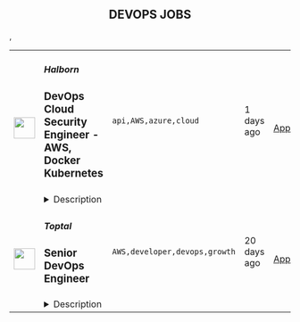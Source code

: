 <div align="center"><h2>DEVOPS JOBS</h2></div><table><tr>
                <td width="100" height="100" rowspan="2">
                    <img src="https://remotive.com/job/1347384/logo" width="38px" height="auto">
                </td>
                <td width="300">
                    <h5>Halborn</h5>
                    <h3>DevOps Cloud Security Engineer -AWS, Docker Kubernetes</h3>
                </td>
                <td width="300">
                    <code>api,AWS,azure,cloud</code>
                </td>
                <td width="200">
                <text>1 days ago</text>
                </td>
                <td width="100" rowspan="2">
                <a href="https://remotive.com/remote-jobs/devops/devops-cloud-security-engineer-aws-docker-kubernetes-1347384" align="right" target="_blank">Apply</a>
                </td>
            </tr>
            <tr>
                <td colspan="3">
                <details><summary>Description</summary>
                <p style="min-height: 1.5em;"><strong><u>Primary Job Responsibilities:</u></strong></p>
<ul style="min-height: 1.5em;">
<li>
<p style="min-height: 1.5em;">Building, testing, and administering AWS / Azure / GCP environments to support development, test, and production workloads.</p>
</li>
<li>
<p style="min-height: 1.5em;">Assisting development teams with architecting, integrating, and testing applications in AWS / Azure / GCP environments leveraging cloud services</p>
</li>
<li>
<p style="min-height: 1.5em;">Developing and automating repeatable tasks</p>
</li>
<li>
<p style="min-height: 1.5em;">Ability to create, develop, and deploy containers to support client applications, Docker and Kubernetes.</p>
</li>
<li>
<p style="min-height: 1.5em;">Use container cloud services, such as EKS/ECS.</p>
</li>
<li>
<p style="min-height: 1.5em;">Deploy solutions using Infrastructure as Code, such as Terraform.</p>
</li>
<li>
<p style="min-height: 1.5em;">Create continuous integration and development pipelines for customers on various platforms such as Jenkins, GitHub Actions, GitLab, TravisCI, or others.</p>
</li>
<li>
<p style="min-height: 1.5em;">Integrating and automating the cloud security best practices</p>
</li>
<li>
<p style="min-height: 1.5em;">Monitoring environments health and identifying thresholds for scaling</p>
</li>
<li>
<p style="min-height: 1.5em;">Assesses system security to identify and mitigate risks and vulnerabilities</p>
</li>
<li>
<p style="min-height: 1.5em;">Provides mitigation strategies for system security flaws or vulnerabilities</p>
</li>
<li>
<p style="min-height: 1.5em;">Managing development team CI/CD pipelines to include supporting test automation</p>
<p style="min-height: 1.5em;"> </p>
</li>
</ul>
<p style="min-height: 1.5em;"><strong><u>Required Skills, Knowledge and Experience:</u></strong></p>
<p style="min-height: 1.5em;"> </p>
<ul style="min-height: 1.5em;">
<li>
<p style="min-height: 1.5em;">At least 3 years performing systems administration duties including: operating systems patching, audit log management, backup and recovery, certificate management, and server installations.</p>
</li>
<li>
<p style="min-height: 1.5em;">At least 3 years managing and operating in Linux operating systems</p>
</li>
<li>
<p style="min-height: 1.5em;">At least 2 years experience managing AWS environments</p>
</li>
<li>
<p style="min-height: 1.5em;">At least 2 years experience writing Infrastructure as Code</p>
</li>
<li>
<p style="min-height: 1.5em;">At least 1 year experience with Kubenetes, Docker, and container technologies.</p>
</li>
<li>
<p style="min-height: 1.5em;">At least 1 year working with AWS serverless technologies</p>
</li>
<li>
<p style="min-height: 1.5em;">At least 1 year demonstrated skills in at least on configuration management technology such as Ansible, Puppet, or Chef</p>
</li>
<li>
<p style="min-height: 1.5em;">At least 1 year demonstrated experience working with CI/CD tools such as GitLab, or Jenkins</p>
</li>
<li>
<p style="min-height: 1.5em;">At least 3 years experience in Linux shell scripting</p>
</li>
<li>
<p style="min-height: 1.5em;">At least 1 year experience with Java and maven, Javascript and node.js, or python</p>
</li>
</ul>
<ul style="min-height: 1.5em;">
<li>
<p style="min-height: 1.5em;">1 year specific experience working with AWS Lambda, and API Gateway</p>
</li>
<li>
<p style="min-height: 1.5em;">At least 1 year specific experience working with Elastic Container Service (ECS)</p>
</li>
<li>
<p style="min-height: 1.5em;">At least 1 year experience working with Kubernetes, docker, or other container technologies</p>
</li>
<li>
<p style="min-height: 1.5em;">At least 1 year experience with productivity tools (Jira, Confluence)</p>
</li>
<li>
<p style="min-height: 1.5em;">At least 1 year experience with distributed version control systems (git)</p>
</li>
</ul>
<p style="min-height: 1.5em;"> </p>
<p style="min-height: 1.5em;"><strong><u>Education and Experience:</u></strong></p>
<ul style="min-height: 1.5em;">
<li>
<p style="min-height: 1.5em;">BS in Computer Science, Computer Engineering, Information Technology or Related Degree desired but not required</p>
</li>
</ul>
<img src="https://remotive.com/job/track/1347384/blank.gif?source=public_api" alt=""/>
                </details>
                </td>
            </tr>,<tr>
                <td width="100" height="100" rowspan="2">
                    <img src="https://remotive.com/job/1255728/logo" width="38px" height="auto">
                </td>
                <td width="300">
                    <h5>Toptal</h5>
                    <h3>Senior DevOps Engineer</h3>
                </td>
                <td width="300">
                    <code>AWS,developer,devops,growth</code>
                </td>
                <td width="200">
                <text>20 days ago</text>
                </td>
                <td width="100" rowspan="2">
                <a href="https://remotive.com/remote-jobs/devops/senior-devops-engineer-1255728" align="right" target="_blank">Apply</a>
                </td>
            </tr>
            <tr>
                <td colspan="3">
                <details><summary>Description</summary>
                <p class="h2" dir="ltr" style="margin-top: 18pt; margin-bottom: 4pt; font-weight: 400; line-height: 1.38; color: rgb(83, 42, 33);"><span style="font-variant-numeric: normal; font-variant-east-asian: normal; vertical-align: baseline; white-space: pre-wrap; font-weight: 700; font-style: italic; color: rgb(0, 0, 0);">Design your full-time freelance career as a top freelance developer with Toptal.</span></p><p dir="ltr" style="margin-top: 12pt; margin-bottom: 12pt; line-height: 1.38;"><span style="font-variant-numeric: normal; font-variant-east-asian: normal; vertical-align: baseline; white-space: pre-wrap; color: rgb(0, 0, 0);">Freelance work is defining developer careers in exciting new ways. If you’re passionate about finding rapid career growth potential working with leading Fortune 500 brands and innovative Silicon Valley startups, Toptal could be a great fit for your next career shift. </span></p><p dir="ltr" style="margin-top: 12pt; margin-bottom: 12pt; line-height: 1.38;"><span style="font-variant-numeric: normal; font-variant-east-asian: normal; vertical-align: baseline; white-space: pre-wrap; color: rgb(0, 0, 0);">Toptal is an exclusive talent network made up of the world’s top 3% of developers, connecting the best and brightest freelancers with top organizations. Unlike a 9-to-5 job, you’ll choose your own schedule and work from anywhere. </span><span style="font-variant-numeric: normal; font-variant-east-asian: normal; vertical-align: baseline; white-space: pre-wrap; font-weight: 700; color: rgb(0, 0, 0);">Jobs come to you, so you won’t bid for projects against other developers in a race to the bottom.</span><span style="font-variant-numeric: normal; font-variant-east-asian: normal; vertical-align: baseline; white-space: pre-wrap; color: rgb(0, 0, 0);"> Plus, Toptal takes care of all the overhead, empowering you to focus on successful engagements while getting paid on time, at the rate you decide, every time. Our sophisticated screening process makes sure you are provided with top clients without additional overhead, as well as assistance in maximizing the potential of your full-time freelance career. Joining the Toptal network also gives you access to technical training programs, mentors, and coaching programs, so you can connect with a global community of experts like you to share peer-to-peer knowledge and expand your network globally. </span></p><p dir="ltr" style="margin-top: 12pt; margin-bottom: 12pt; line-height: 1.38;"><span style="font-variant-numeric: normal; font-variant-east-asian: normal; vertical-align: baseline; white-space: pre-wrap; color: rgb(0, 0, 0);">As a freelance developer, you can become a part of an ever-expanding community of experts in over 120 countries, working remotely on projects that meet your career ambitions. </span></p><p dir="ltr" style="margin-top: 12pt; margin-bottom: 12pt; line-height: 1.38;"><span style="font-variant-numeric: normal; font-variant-east-asian: normal; vertical-align: baseline; white-space: pre-wrap; color: rgb(0, 0, 0);">That’s why the world’s top 3% of developers choose Toptal. DevOps Engineers in our network share:</span></p><ul style="padding-inline-start: 48px;"><li dir="ltr" style="list-style-type: disc; font-variant-numeric: normal; font-variant-east-asian: normal; vertical-align: baseline; background-color: transparent; white-space: pre; color: rgb(0, 0, 0);"><p dir="ltr" style="margin-top: 0pt; margin-bottom: 0pt; line-height: 1.38;"><span style="font-variant-numeric: normal; font-variant-east-asian: normal; vertical-align: baseline; white-space: pre-wrap;">English language proficiency</span></p></li><li dir="ltr" style="list-style-type: disc; font-variant-numeric: normal; font-variant-east-asian: normal; vertical-align: baseline; background-color: transparent; white-space: pre; color: rgb(0, 0, 0);"><p dir="ltr" style="margin-top: 0pt; margin-bottom: 0pt; line-height: 1.38;"><span style="font-variant-numeric: normal; font-variant-east-asian: normal; vertical-align: baseline; white-space: pre-wrap; font-weight: 700;">3+ years</span><span style="font-variant-numeric: normal; font-variant-east-asian: normal; vertical-align: baseline; white-space: pre-wrap;"> of professional experience in software development</span></p></li><li dir="ltr" style="list-style-type: disc; font-variant-numeric: normal; font-variant-east-asian: normal; vertical-align: baseline; background-color: transparent; white-space: pre; color: rgb(0, 0, 0);"><p dir="ltr" style="margin-top: 0pt; margin-bottom: 0pt; line-height: 1.38;"><span style="font-variant-numeric: normal; font-variant-east-asian: normal; vertical-align: baseline; white-space: pre-wrap;">Solid experience with </span><span style="font-variant-numeric: normal; font-variant-east-asian: normal; vertical-align: baseline; white-space: pre-wrap; font-weight: 700;">AWS</span><span style="font-variant-numeric: normal; font-variant-east-asian: normal; vertical-align: baseline; white-space: pre-wrap;"> is a strong advantage</span></p></li><li dir="ltr" style="list-style-type: disc; font-variant-numeric: normal; font-variant-east-asian: normal; vertical-align: baseline; background-color: transparent; white-space: pre; color: rgb(0, 0, 0);"><p dir="ltr" style="margin-top: 0pt; margin-bottom: 0pt; line-height: 1.38;"><span style="font-variant-numeric: normal; font-variant-east-asian: normal; vertical-align: baseline; white-space: pre-wrap;">Project management skills</span></p></li><li dir="ltr" style="list-style-type: disc; font-variant-numeric: normal; font-variant-east-asian: normal; vertical-align: baseline; background-color: transparent; white-space: pre; color: rgb(0, 0, 0);"><p dir="ltr" style="margin-top: 0pt; margin-bottom: 0pt; line-height: 1.38;"><span style="font-variant-numeric: normal; font-variant-east-asian: normal; vertical-align: baseline; white-space: pre-wrap;">A keen attention to detail</span></p></li><li dir="ltr" style="list-style-type: disc; font-variant-numeric: normal; font-variant-east-asian: normal; vertical-align: baseline; background-color: transparent; white-space: pre; color: rgb(0, 0, 0);"><p dir="ltr" style="margin-top: 0pt; margin-bottom: 0pt; line-height: 1.38;"><span style="font-variant-numeric: normal; font-variant-east-asian: normal; vertical-align: baseline; white-space: pre-wrap;">Experience with system architecture or leading a software team is a strong advantage</span></p></li><li dir="ltr" style="list-style-type: disc; font-variant-numeric: normal; font-variant-east-asian: normal; vertical-align: baseline; background-color: transparent; white-space: pre; color: rgb(0, 0, 0);"><p dir="ltr" style="margin-top: 0pt; margin-bottom: 42pt; line-height: 1.38;"><span style="font-variant-numeric: normal; font-variant-east-asian: normal; vertical-align: baseline; white-space: pre-wrap; font-weight: 700;">Full-time availability</span><span style="font-variant-numeric: normal; font-variant-east-asian: normal; vertical-align: baseline; white-space: pre-wrap;"> is a strong advantage</span></p></li></ul><p dir="ltr" style="margin-top: 12pt; margin-bottom: 12pt; line-height: 1.38;"><span style="font-variant-numeric: normal; font-variant-east-asian: normal; vertical-align: baseline; white-space: pre-wrap; color: rgb(0, 0, 0);">Curious to know how much you could make? Check out our DevOps engineer rate calculator:</span><a href="https://topt.al/rRcmJn" rel="nofollow" style="text-decoration: none;"><span style="font-variant-numeric: normal; font-variant-east-asian: normal; vertical-align: baseline; white-space: pre-wrap; color: rgb(0, 0, 0);"> </span></a><a href="https://topt.al/rqcbMg" rel="nofollow">https://topt.al/rqcbMg</a></p><p dir="ltr" style="margin-top: 12pt; margin-bottom: 12pt; line-height: 1.38;"><span style="font-variant-numeric: normal; font-variant-east-asian: normal; vertical-align: baseline; white-space: pre-wrap; color: rgb(0, 0, 0);">If you’re interested in pursuing an engaging career working on full-time freelance jobs for exclusive clients, take the next step by clicking apply and filling out the short form:</span><a href="https://topt.al/VwcMQG" rel="nofollow" style="text-decoration: none;"><span style="font-variant-numeric: normal; font-variant-east-asian: normal; vertical-align: baseline; white-space: pre-wrap; color: rgb(0, 0, 0);"> </span></a><span style="font-variant-numeric: normal; font-variant-east-asian: normal; text-decoration-skip-ink: none; vertical-align: baseline; white-space: pre-wrap; color: rgb(17, 85, 204);"><a href="https://topt.al/Qkcv4y" rel="nofollow"><span style="font-weight: 600; color: rgb(0, 0, 0); letter-spacing: 0.75px;">https://topt.al/Qkcv4y</span></a></span></p>
<img src="https://remotive.com/job/track/1255728/blank.gif?source=public_api" alt=""/>
                </details>
                </td>
            </tr></table>